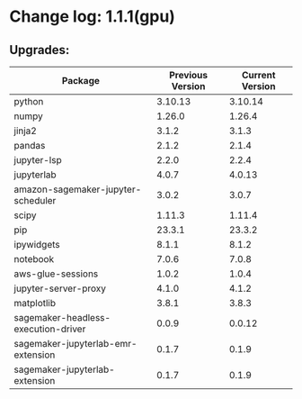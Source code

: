 # Change log: 1.1.1(gpu)

## Upgrades: 

Package | Previous Version | Current Version
---|---|---
python|3.10.13|3.10.14
numpy|1.26.0|1.26.4
jinja2|3.1.2|3.1.3
pandas|2.1.2|2.1.4
jupyter-lsp|2.2.0|2.2.4
jupyterlab|4.0.7|4.0.13
amazon-sagemaker-jupyter-scheduler|3.0.2|3.0.7
scipy|1.11.3|1.11.4
pip|23.3.1|23.3.2
ipywidgets|8.1.1|8.1.2
notebook|7.0.6|7.0.8
aws-glue-sessions|1.0.2|1.0.4
jupyter-server-proxy|4.1.0|4.1.2
matplotlib|3.8.1|3.8.3
sagemaker-headless-execution-driver|0.0.9|0.0.12
sagemaker-jupyterlab-emr-extension|0.1.7|0.1.9
sagemaker-jupyterlab-extension|0.1.7|0.1.9

